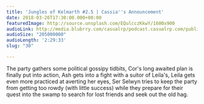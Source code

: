 ```yaml
---
title: 'Jungles of Kelmarth #2.5 | Cassia''s Announcement'
date: 2018-03-26T17:30:00.000+00:00
featuredImage: http://source.unsplash.com/EQulcczKkwY/1600x900
audioLink: http://media.blubrry.com/casualrp/podcast.casualrp.com/public/Chapter%202%20Ep.%205%20_%20Cassia%E2%80%99s%20Announcement%20.mp3
audioSize: "205000000"
audioLength: '2:29:33'
slug: "30"

---
```

The party gathers some political gossipy tidbits, Cor's long awaited plan is finally put into action, Ash gets into a fight with a suitor of Leila's, Leila gets even more practiced at averting her eyes, Ser Selwyn tries to keep the party from getting too rowdy (with little success) while they prepare for their quest into the swamp to search for lost friends and seek out the old hag.